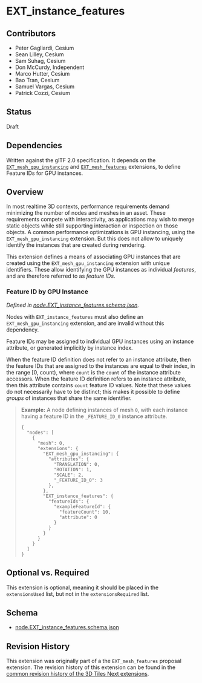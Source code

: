 # EXT_instance_features

## Contributors

* Peter Gagliardi, Cesium
* Sean Lilley, Cesium
* Sam Suhag, Cesium
* Don McCurdy, Independent
* Marco Hutter, Cesium
* Bao Tran, Cesium
* Samuel Vargas, Cesium
* Patrick Cozzi, Cesium

## Status

Draft

## Dependencies

Written against the glTF 2.0 specification. It depends on the [`EXT_mesh_gpu_instancing`](../EXT_mesh_gpu_instancing) and [`EXT_mesh_features`](../EXT_mesh_features) extensions, to define Feature IDs for GPU instances.

## Overview

In most realtime 3D contexts, performance requirements demand minimizing the number of nodes and meshes in an asset. These requirements compete with interactivity, as applications may wish to merge static objects while still supporting interaction or inspection on those objects. A common performance optimizations is GPU instancing, using the `EXT_mesh_gpu_instancing` extension. But this does not allow to uniquely identify the instances that are created during rendering. 

This extension defines a means of associating GPU instances that are created using the `EXT_mesh_gpu_instancing` extension with unique identifiers. These allow identifying the GPU instances as individual _features_, and are therefore referred to as _feature IDs_. 

### Feature ID by GPU Instance

*Defined in [node.EXT_instance_features.schema.json](./schema/node.EXT_instance_features.schema.json).*

Nodes with `EXT_instance_features` must also define an `EXT_mesh_gpu_instancing` extension, and are invalid without this dependency.

Feature IDs may be assigned to individual GPU instances using an instance attribute, or generated implicitly by instance index.

When the feature ID definition does not refer to an instance attribute, then the feature IDs that are assigned to the instances are equal to their index, in the range [0, count), where `count` is the `count` of the instance attribute accessors. When the feature ID definition refers to an instance attribute, then this attribute contains `count` feature ID values. Note that these values do not necessarily have to be distinct; this makes it possible to define _groups_ of instances that share the same identifier. 

> **Example:** A node defining instances of mesh `0`, with each instance having a feature ID in the `_FEATURE_ID_0` instance attribute.
>
> ```jsonc
> {
>   "nodes": [
>     {
>       "mesh": 0,
>       "extensions": {
>         "EXT_mesh_gpu_instancing": {
>           "attributes": {
>             "TRANSLATION": 0,
>             "ROTATION": 1,
>             "SCALE": 2,
>             "_FEATURE_ID_0": 3
>           },
>         },
>         "EXT_instance_features": {
>           "featureIds": {
>             "exampleFeatureId": {
>               "featureCount": 10,
>               "attribute": 0
>             }
>           }
>         }
>       }
>     }
>   ]
> }
> ```

## Optional vs. Required

This extension is optional, meaning it should be placed in the `extensionsUsed` list, but not in the `extensionsRequired` list.

## Schema

* [node.EXT_instance_features.schema.json](./schema/node.EXT_instance_features.schema.json)

## Revision History

This extension was originally part of a the `EXT_mesh_features` proposal extension. The revision history of this extension can be found in the [common revision history of the 3D Tiles Next extensions](https://github.com/CesiumGS/3d-tiles/blob/extension-revisions/next/REVISION_HISTORY.md).

